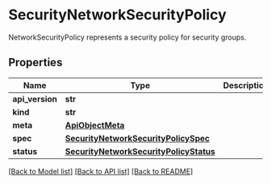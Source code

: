 # SecurityNetworkSecurityPolicy

NetworkSecurityPolicy represents a security policy for security groups.
## Properties
Name | Type | Description | Notes
------------ | ------------- | ------------- | -------------
**api_version** | **str** |  | [optional] 
**kind** | **str** |  | [optional] 
**meta** | [**ApiObjectMeta**](ApiObjectMeta.md) |  | [optional] 
**spec** | [**SecurityNetworkSecurityPolicySpec**](SecurityNetworkSecurityPolicySpec.md) |  | [optional] 
**status** | [**SecurityNetworkSecurityPolicyStatus**](SecurityNetworkSecurityPolicyStatus.md) |  | [optional] 

[[Back to Model list]](../README.md#documentation-for-models) [[Back to API list]](../README.md#documentation-for-api-endpoints) [[Back to README]](../README.md)


